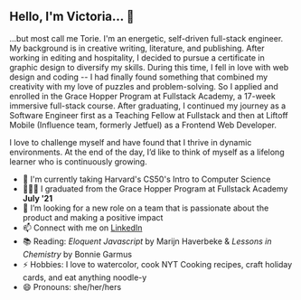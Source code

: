 ## Hello, I'm Victoria... 👋

...but most call me Torie. I'm an energetic, self-driven full-stack engineer. My background is in creative writing, literature, and publishing. After working in editing and hospitality, I decided to pursue a certificate in graphic design to diversify my skills. During this time, I fell in love with web design and coding -- I had finally found something that combined my creativity with my love of puzzles and problem-solving. So I applied and enrolled in the Grace Hopper Program at Fullstack Academy, a 17-week immersive full-stack course. After graduating, I continued my journey as a Software Engineer first as a Teaching Fellow at Fullstack and then at Liftoff Mobile (Influence team, formerly Jetfuel) as a Frontend Web Developer. 

I love to challenge myself and have found that I thrive in dynamic environments. At the end of the day, I’d like to think of myself as a lifelong learner who is continuously growing.

- 🌱 I'm currently taking Harvard's CS50's Intro to Computer Science
- 👩🏻‍💻 I graduated from the Grace Hopper Program at Fullstack Academy **July '21**
- 👯 I’m looking for a new role on a team that is passionate about the product and making a positive impact
- 📫 Connect with me on [LinkedIn](https://www.linkedin.com/in/victoriakim20/)
- 📚 Reading: *Eloquent Javascript* by Marijn Haverbeke & *Lessons in Chemistry* by Bonnie Garmus
- ⚡️ Hobbies: I love to watercolor, cook NYT Cooking recipes, craft holiday cards, and eat anything noodle-y
- 😄 Pronouns: she/her/hers

<!--
**toriekim/toriekim** is a ✨ _special_ ✨ repository because its `README.md` (this file) appears on your GitHub profile.

Here are some ideas to get you started:

- 🔭 I’m currently working on ...
- 🌱 I’m currently learning ...
- 👯 I’m looking to collaborate on ...
- 🤔 I’m looking for help with ...
- 💬 Ask me about ...
- 📫 How to reach me: ...
- 😄 Pronouns: ...
- ⚡ Fun fact: ...
-->
